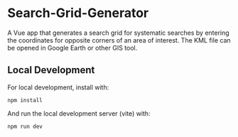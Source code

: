 # Search-Grid-Generator

A Vue app that generates a search grid for systematic searches by entering the coordinates for opposite corners of an area of interest. The KML file can be opened in Google Earth or other GIS tool.

## Local Development

For local development, install with:

```shell
npm install
```

And run the local development server (vite) with:

```shell
npm run dev
```
